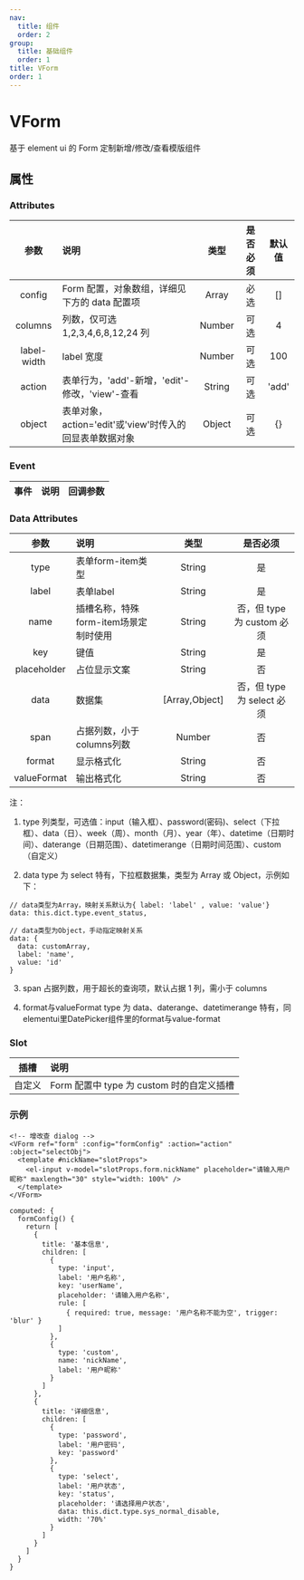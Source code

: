 ```yaml
---
nav:
  title: 组件
  order: 2
group:
  title: 基础组件
  order: 1
title: VForm
order: 1
---
```


# VForm

基于 element ui 的 Form 定制新增/修改/查看模版组件

## 属性

### Attributes

|    参数     | 说明                                          |  类型   | 是否必须 | 默认值 |
| :---------: | :-------------------------------------------- | :-----: | :------: | :----: |
|    config     | Form 配置，对象数组，详细见下方的 data 配置项 |  Array  |   必选   |   []   |
|   columns   | 列数，仅可选 1,2,3,4,6,8,12,24 列               | Number  |   可选   |   4    |
| label-width  | label 宽度                                    | Number  |   可选   |  100   |
| action | 表单行为，'add'-新增，'edit'-修改，'view'-查看              | String |   可选   |  'add'  |
| object | 表单对象，action='edit'或'view'时传入的回显表单数据对象      | Object |   可选   |  {}  |


### Event

| 事件  | 说明     |        回调参数        |
| :---: | :------- | :--------------------: |

### Data Attributes

|    参数     | 说明                        |      类型      |          是否必须          |
| :---------: | :-------------------------- | :------------: | :------------------------: |
|    type     | 表单form-item类型                |     String     |             是             |
|    label     | 表单label                |     String     |             是             |
|    name     | 插槽名称，特殊form-item场景定制时使用         |     String     |            否，但 type 为 custom 必须             |
|     key     | 键值                |     String     |             是             |
| placeholder | 占位显示文案                |     String     |             否             |
|    data     | 数据集                       | [Array,Object] | 否，但 type 为 select 必须 | 
|    span     | 占据列数，小于columns列数        |     Number     |             否             |
|    format     | 显示格式化                    |     String     |             否             |
|    valueFormat     | 输出格式化                    |     String     |             否             |

注：

1. type
   列类型，可选值：input（输入框）、password(密码)、select（下拉框）、data（日）、week（周）、month（月）、year（年）、datetime（日期时间）、daterange（日期范围）、datetimerange（日期时间范围）、custom（自定义）

2. data
   type 为 select 特有，下拉框数据集，类型为 Array 或 Object，示例如下：

```
// data类型为Array，映射关系默认为{ label: 'label' , value: 'value'}
data: this.dict.type.event_status,

// data类型为Object，手动指定映射关系
data: {
  data: customArray,
  label: 'name',
  value: 'id'
}

```

3. span
   占据列数，用于超长的查询项，默认占据 1 列，需小于 columns
  
4. format与valueFormat
  type 为 data、daterange、datetimerange 特有，同elementui里DatePicker组件里的format与value-format

### Slot

|  插槽  | 说明                                      |
| :----: | :---------------------------------------- |
| 自定义 | Form 配置中 type 为 custom 时的自定义插槽 |

### 示例


```
<!-- 增改查 dialog -->
<VForm ref="form" :config="formConfig" :action="action" :object="selectObj">
  <template #nickName="slotProps">
    <el-input v-model="slotProps.form.nickName" placeholder="请输入用户昵称" maxlength="30" style="width: 100%" />
  </template>
</VForm>

computed: {
  formConfig() {
    return [
      {
        title: '基本信息',
        children: [
          {
            type: 'input',
            label: '用户名称',
            key: 'userName',
            placeholder: '请输入用户名称',
            rule: [
              { required: true, message: '用户名称不能为空', trigger: 'blur' }
            ]
          },
          {
            type: 'custom',
            name: 'nickName',
            label: '用户昵称'
          }
        ]
      },
      {
        title: '详细信息',
        children: [
          {
            type: 'password',
            label: '用户密码',
            key: 'password'
          },
          {
            type: 'select',
            label: '用户状态',
            key: 'status',
            placeholder: '请选择用户状态',
            data: this.dict.type.sys_normal_disable,
            width: '70%'
          }
        ]
      }
    ]
  }
}
```
